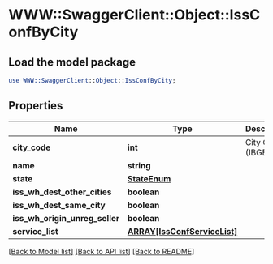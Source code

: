 # WWW::SwaggerClient::Object::IssConfByCity

## Load the model package
```perl
use WWW::SwaggerClient::Object::IssConfByCity;
```

## Properties
Name | Type | Description | Notes
------------ | ------------- | ------------- | -------------
**city_code** | **int** | City Code (IBGE) | 
**name** | **string** |  | [optional] 
**state** | [**StateEnum**](StateEnum.md) |  | [optional] 
**iss_wh_dest_other_cities** | **boolean** |  | [optional] 
**iss_wh_dest_same_city** | **boolean** |  | [optional] 
**iss_wh_origin_unreg_seller** | **boolean** |  | [optional] 
**service_list** | [**ARRAY[IssConfServiceList]**](IssConfServiceList.md) |  | [optional] 

[[Back to Model list]](../README.md#documentation-for-models) [[Back to API list]](../README.md#documentation-for-api-endpoints) [[Back to README]](../README.md)


